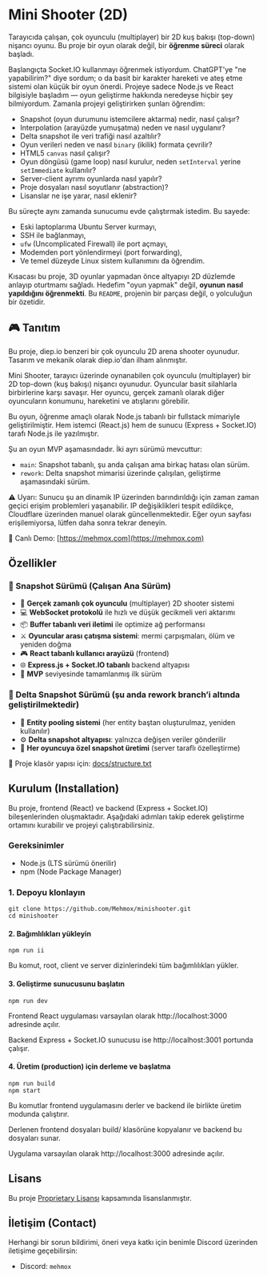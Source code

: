 # Mini Shooter (2D)

Tarayıcıda çalışan, çok oyunculu (multiplayer) bir 2D kuş bakışı (top-down) nişancı oyunu. Bu proje bir oyun olarak değil, bir **öğrenme süreci** olarak başladı. 

Başlangıçta Socket.IO kullanmayı öğrenmek istiyordum. ChatGPT'ye "ne yapabilirim?" diye sordum; o da basit bir karakter hareketi ve ateş etme sistemi olan küçük bir oyun önerdi. Projeye sadece Node.js ve React bilgisiyle başladım — oyun geliştirme hakkında neredeyse hiçbir şey bilmiyordum. Zamanla projeyi geliştirirken şunları öğrendim:

- Snapshot (oyun durumunu istemcilere aktarma) nedir, nasıl çalışır?
- Interpolation (arayüzde yumuşatma) neden ve nasıl uygulanır?
- Delta snapshot ile veri trafiği nasıl azaltılır?
- Oyun verileri neden ve nasıl `binary` (ikilik) formata çevrilir?
- HTML5 `canvas` nasıl çalışır?
- Oyun döngüsü (game loop) nasıl kurulur, neden `setInterval` yerine `setImmediate` kullanılır?
- Server-client ayrımı oyunlarda nasıl yapılır?
- Proje dosyaları nasıl soyutlanır (abstraction)?
- Lisanslar ne işe yarar, nasıl eklenir?

Bu süreçte aynı zamanda sunucumu evde çalıştırmak istedim. Bu sayede:

- Eski laptoplarıma Ubuntu Server kurmayı,
- SSH ile bağlanmayı,
- `ufw` (Uncomplicated Firewall) ile port açmayı,
- Modemden port yönlendirmeyi (port forwarding),
- Ve temel düzeyde Linux sistem kullanımını da öğrendim.

Kısacası bu proje, 3D oyunlar yapmadan önce altyapıyı 2D düzlemde anlayıp oturtmamı sağladı. Hedefim "oyun yapmak" değil, **oyunun nasıl yapıldığını öğrenmekti**. Bu `README`, projenin bir parçası değil, o yolculuğun bir özetidir.

## 🎮 Tanıtım

Bu proje, diep.io benzeri bir çok oyunculu 2D arena shooter oyunudur. Tasarım ve mekanik olarak diep.io'dan ilham alınmıştır.

Mini Shooter, tarayıcı üzerinde oynanabilen çok oyunculu (multiplayer) bir 2D top-down (kuş bakışı) nişancı oyunudur. Oyuncular basit silahlarla birbirlerine karşı savaşır. Her oyuncu, gerçek zamanlı olarak diğer oyuncuların konumunu, hareketini ve atışlarını görebilir.

Bu oyun, öğrenme amaçlı olarak Node.js tabanlı bir fullstack mimariyle geliştirilmiştir. Hem istemci (React.js) hem de sunucu (Express + Socket.IO) tarafı Node.js ile yazılmıştır.

Şu an oyun MVP aşamasındadır. İki ayrı sürümü mevcuttur:

- `main`: Snapshot tabanlı, şu anda çalışan ama birkaç hatası olan sürüm.
- `rework`: Delta snapshot mimarisi üzerinde çalışılan, geliştirme aşamasındaki sürüm.

⚠️ Uyarı: Sunucu şu an dinamik IP üzerinden barındırıldığı için zaman zaman geçici erişim problemleri yaşanabilir. IP değişiklikleri tespit edildikçe, Cloudflare üzerinden manuel olarak güncellenmektedir. Eğer oyun sayfası erişilemiyorsa, lütfen daha sonra tekrar deneyin.

🔗 Canlı Demo: [https://mehmox.com](https://mehmox.com)

## Özellikler

### 🔄 Snapshot Sürümü (Çalışan Ana Sürüm)
- 🔫 **Gerçek zamanlı çok oyunculu** (multiplayer) 2D shooter sistemi
- 💻 **WebSocket protokolü** ile hızlı ve düşük gecikmeli veri aktarımı
- 📦 **Buffer tabanlı veri iletimi** ile optimize ağ performansı
- ⚔️ **Oyuncular arası çatışma sistemi**: mermi çarpışmaları, ölüm ve yeniden doğma
- 🎮 **React tabanlı kullanıcı arayüzü** (frontend)
- 🌐 **Express.js + Socket.IO tabanlı** backend altyapısı
- 🧪 **MVP** seviyesinde tamamlanmış ilk sürüm

### 🚧 Delta Snapshot Sürümü (şu anda rework branch’i altında geliştirilmektedir)
- 🧊 **Entity pooling sistemi** (her entity baştan oluşturulmaz, yeniden kullanılır)
- ⚙️ **Delta snapshot altyapısı**: yalnızca değişen veriler gönderilir
- 🧭 **Her oyuncuya özel snapshot üretimi** (server taraflı özelleştirme)

📁 Proje klasör yapısı için: [docs/structure.txt](./docs/structure.txt)

## Kurulum (Installation)

Bu proje, frontend (React) ve backend (Express + Socket.IO) bileşenlerinden oluşmaktadır. Aşağıdaki adımları takip ederek geliştirme ortamını kurabilir ve projeyi çalıştırabilirsiniz.

### Gereksinimler
- Node.js (LTS sürümü önerilir)  
- npm (Node Package Manager)

### 1. Depoyu klonlayın

```
git clone https://github.com/Mehmox/minishooter.git
cd minishooter
```

#### 2. Bağımlılıkları yükleyin
```
npm run ii 
```
Bu komut, root, client ve server dizinlerindeki tüm bağımlılıkları yükler.

#### 3. Geliştirme sunucusunu başlatın
```
npm run dev
```
Frontend React uygulaması varsayılan olarak http://localhost:3000 adresinde açılır.

Backend Express + Socket.IO sunucusu ise http://localhost:3001 portunda çalışır.

#### 4. Üretim (production) için derleme ve başlatma
```
npm run build
npm start
```
Bu komutlar frontend uygulamasını derler ve backend ile birlikte üretim modunda çalıştırır.

Derlenen frontend dosyaları build/ klasörüne kopyalanır ve backend bu dosyaları sunar.

Uygulama varsayılan olarak http://localhost:3000 adresinde açılır.

## Lisans

Bu proje [Proprietary Lisansı](LICENSE) kapsamında lisanslanmıştır.

## İletişim (Contact)

Herhangi bir sorun bildirimi, öneri veya katkı için benimle Discord üzerinden iletişime geçebilirsin:

- Discord: `mehmox`